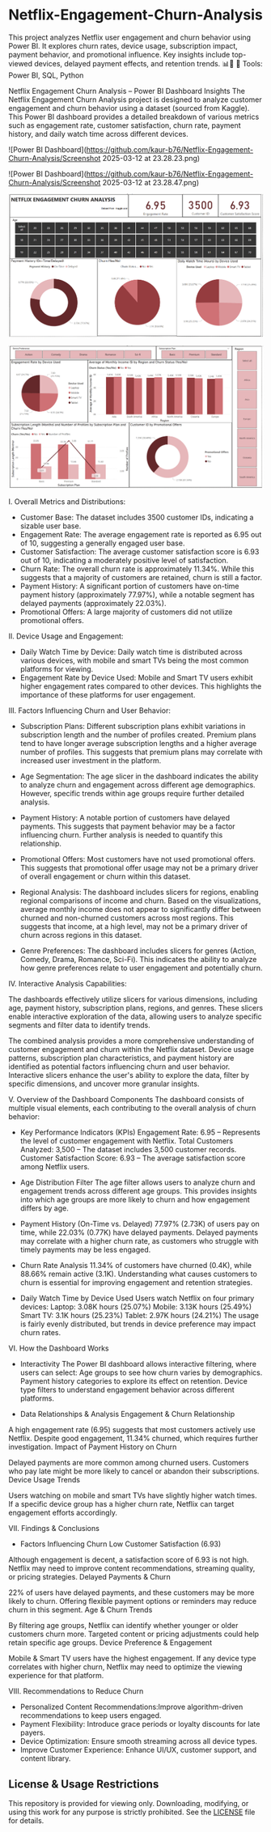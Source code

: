 # Netflix-Engagement-Churn-Analysis
This project analyzes Netflix user engagement and churn behavior using Power BI. It explores churn rates, device usage, subscription impact, payment behavior, and promotional influence. Key insights include top-viewed devices, delayed payment effects, and retention trends. 📊🚀  🔹 Tools: Power BI, SQL, Python

Netflix Engagement Churn Analysis – Power BI Dashboard Insights
The Netflix Engagement Churn Analysis project is designed to analyze customer engagement and churn behavior using a dataset (sourced from Kaggle). This Power BI dashboard provides a detailed breakdown of various metrics such as engagement rate, customer satisfaction, churn rate, payment history, and daily watch time across different devices.

![Power BI Dashboard](https://github.com/kaur-b76/Netflix-Engagement-Churn-Analysis/Screenshot 2025-03-12 at 23.28.23.png)

![Power BI Dashboard](https://github.com/kaur-b76/Netflix-Engagement-Churn-Analysis/Screenshot 2025-03-12 at 23.28.47.png)


![Screenshot 1](https://raw.githubusercontent.com/kaur-b76/Netflix-Engagement-Churn-Analysis/main/Screenshot%202025-03-12%20at%2023.28.23.png)

![Screenshot 2](https://raw.githubusercontent.com/kaur-b76/Netflix-Engagement-Churn-Analysis/main/Screenshot%202025-03-12%20at%2023.28.47.png)


I. Overall Metrics and Distributions:

- Customer Base: The dataset includes 3500 customer IDs, indicating a sizable user base.
- Engagement Rate: The average engagement rate is reported as 6.95 out of 10, suggesting a generally engaged user base.
- Customer Satisfaction: The average customer satisfaction score is 6.93 out of 10, indicating a moderately positive level of satisfaction.
- Churn Rate: The overall churn rate is approximately 11.34%. While this suggests that a majority of customers are retained, churn is still a factor.
- Payment History: A significant portion of customers have on-time payment history (approximately 77.97%), while a notable segment has delayed payments (approximately 22.03%).
- Promotional Offers: A large majority of customers did not utilize promotional offers.

II. Device Usage and Engagement:

- Daily Watch Time by Device: Daily watch time is distributed across various devices, with mobile and smart TVs being the most common platforms for viewing.
- Engagement Rate by Device Used: Mobile and Smart TV users exhibit higher engagement rates compared to other devices. This highlights the importance of these platforms for user engagement.

III. Factors Influencing Churn and User Behavior:

- Subscription Plans: Different subscription plans exhibit variations in subscription length and the number of profiles created. Premium plans tend to have longer average subscription lengths and a higher average number of profiles.
This suggests that premium plans may correlate with increased user investment in the platform.

- Age Segmentation: The age slicer in the dashboard indicates the ability to analyze churn and engagement across different age demographics. However, specific trends within age groups require further detailed analysis.

- Payment History: A notable portion of customers have delayed payments. This suggests that payment behavior may be a factor influencing churn. Further analysis is needed to quantify this relationship.

- Promotional Offers: Most customers have not used promotional offers. This suggests that promotional offer usage may not be a primary driver of overall engagement or churn within this dataset.

- Regional Analysis: The dashboard includes slicers for regions, enabling regional comparisons of income and churn. Based on the visualizations, average monthly income does not appear to significantly differ between churned and non-churned customers across most regions. This suggests that income, at a high level, may not be a primary driver of churn across regions in this dataset.

- Genre Preferences: The dashboard includes slicers for genres (Action, Comedy, Drama, Romance, Sci-Fi). This indicates the ability to analyze how genre preferences relate to user engagement and potentially churn.

IV. Interactive Analysis Capabilities:

The dashboards effectively utilize slicers for various dimensions, including age, payment history, subscription plans, regions, and genres. These slicers enable interactive exploration of the data, allowing users to analyze specific segments and filter data to identify trends.

The combined analysis provides a more comprehensive understanding of customer engagement and churn within the Netflix dataset.
Device usage patterns, subscription plan characteristics, and payment history are identified as potential factors influencing churn and user behavior.
Interactive slicers enhance the user's ability to explore the data, filter by specific dimensions, and uncover more granular insights.

V. Overview of the Dashboard Components
The dashboard consists of multiple visual elements, each contributing to the overall analysis of churn behavior:

- Key Performance Indicators (KPIs)
Engagement Rate: 6.95 – Represents the level of customer engagement with Netflix.
Total Customers Analyzed: 3,500 – The dataset includes 3,500 customer records.
Customer Satisfaction Score: 6.93 – The average satisfaction score among Netflix users.

- Age Distribution Filter
The age filter allows users to analyze churn and engagement trends across different age groups.
This provides insights into which age groups are more likely to churn and how engagement differs by age.

- Payment History (On-Time vs. Delayed)
77.97% (2.73K) of users pay on time, while 22.03% (0.77K) have delayed payments.
Delayed payments may correlate with a higher churn rate, as customers who struggle with timely payments may be less engaged.

- Churn Rate Analysis
11.34% of customers have churned (0.4K), while 88.66% remain active (3.1K).
Understanding what causes customers to churn is essential for improving engagement and retention strategies.

- Daily Watch Time by Device Used
Users watch Netflix on four primary devices:
Laptop: 3.08K hours (25.07%)
Mobile: 3.13K hours (25.49%)
Smart TV: 3.1K hours (25.23%)
Tablet: 2.97K hours (24.21%)
The usage is fairly evenly distributed, but trends in device preference may impact churn rates.

VI. How the Dashboard Works

- Interactivity
The Power BI dashboard allows interactive filtering, where users can select:
Age groups to see how churn varies by demographics.
Payment history categories to explore its effect on retention.
Device type filters to understand engagement behavior across different platforms.

- Data Relationships & Analysis
Engagement & Churn Relationship

A high engagement rate (6.95) suggests that most customers actively use Netflix.
Despite good engagement, 11.34% churned, which requires further investigation.
Impact of Payment History on Churn

Delayed payments are more common among churned users.
Customers who pay late might be more likely to cancel or abandon their subscriptions.
Device Usage Trends

Users watching on mobile and smart TVs have slightly higher watch times.
If a specific device group has a higher churn rate, Netflix can target engagement efforts accordingly.

VII. Findings & Conclusions

- Factors Influencing Churn
Low Customer Satisfaction (6.93)

Although engagement is decent, a satisfaction score of 6.93 is not high.
Netflix may need to improve content recommendations, streaming quality, or pricing strategies.
Delayed Payments & Churn

22% of users have delayed payments, and these customers may be more likely to churn.
Offering flexible payment options or reminders may reduce churn in this segment.
Age & Churn Trends

By filtering age groups, Netflix can identify whether younger or older customers churn more.
Targeted content or pricing adjustments could help retain specific age groups.
Device Preference & Engagement

Mobile & Smart TV users have the highest engagement.
If any device type correlates with higher churn, Netflix may need to optimize the viewing experience for that platform.

VIII. Recommendations to Reduce Churn

- Personalized Content Recommendations:Improve algorithm-driven recommendations to keep users engaged.
- Payment Flexibility: Introduce grace periods or loyalty discounts for late payers.
- Device Optimization: Ensure smooth streaming across all device types.
- Improve Customer Experience: Enhance UI/UX, customer support, and content library.


## License & Usage Restrictions  
This repository is provided for viewing only. Downloading, modifying, or using this work for any purpose is strictly prohibited. See the [LICENSE](./LICENSE) file for details.




